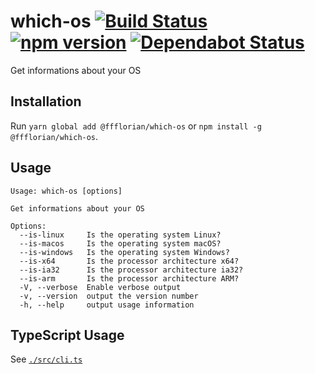# which-os [![Build Status](https://action-badges.now.sh/ffflorian/which-os)](https://github.com/ffflorian/which-os/actions/) [![npm version](https://img.shields.io/npm/v/@ffflorian/which-os.svg?style=flat)](https://www.npmjs.com/package/@ffflorian/which-os) [![Dependabot Status](https://api.dependabot.com/badges/status?host=github&repo=ffflorian/which-os)](https://dependabot.com)

Get informations about your OS

## Installation

Run `yarn global add @ffflorian/which-os` or `npm install -g @ffflorian/which-os`.

## Usage

```
Usage: which-os [options]

Get informations about your OS

Options:
  --is-linux     Is the operating system Linux?
  --is-macos     Is the operating system macOS?
  --is-windows   Is the operating system Windows?
  --is-x64       Is the processor architecture x64?
  --is-ia32      Is the processor architecture ia32?
  --is-arm       Is the processor architecture ARM?
  -V, --verbose  Enable verbose output
  -v, --version  output the version number
  -h, --help     output usage information
```

## TypeScript Usage

See [`./src/cli.ts`](./src/cli.ts)
